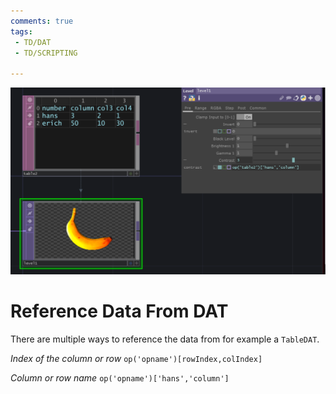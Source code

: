 ```yaml
---
comments: true
tags:
 - TD/DAT
 - TD/SCRIPTING

---
```


![Reference Data From DAT](../img/ReferenceDataFromDAT.png)

# Reference Data From DAT
There are multiple ways to reference the data from for example a `TableDAT`.

*Index of the column or row*
`op('opname')[rowIndex,colIndex]`

*Column or row name*
`op('opname')['hans','column']`

